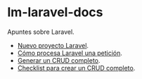 # lm-laravel-docs

Apuntes sobre Laravel.

- [Nuevo proyecto Laravel](./01_nuevo_proyecto_laravel.md).
- [Cómo procesa Laravel una petición](./02_ejemplo_peticion_laravel.md).
- [Generar un CRUD completo](./03_crud_completo.md).
- [Checklist para crear un CRUD completo](./04_checklist_crud.md).
